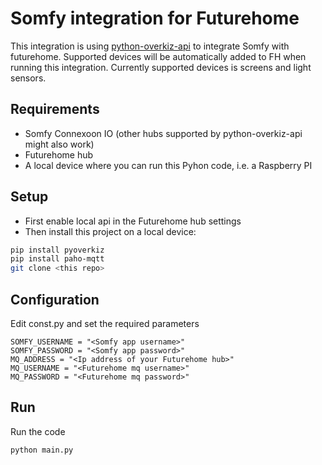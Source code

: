 # Somfy integration for Futurehome

This integration is using [python-overkiz-api](https://github.com/iMicknl/python-overkiz-api) 
to integrate Somfy with futurehome.
Supported devices will be automatically added to FH when running this integration.
Currently supported devices is screens and light sensors.

## Requirements

* Somfy Connexoon IO (other hubs supported by python-overkiz-api might also work)
* Futurehome hub
* A local device where you can run this Pyhon code, i.e. a Raspberry PI

## Setup

* First enable local api in the Futurehome hub settings
* Then install this project on a local device:
```bash
pip install pyoverkiz
pip install paho-mqtt
git clone <this repo>
```

## Configuration

Edit const.py and set the required parameters

```
SOMFY_USERNAME = "<Somfy app username>"
SOMFY_PASSWORD = "<Somfy app password>"
MQ_ADDRESS = "<Ip address of your Futurehome hub>"
MQ_USERNAME = "<Futurehome mq username>"
MQ_PASSWORD = "<Futurehome mq password>"
```

## Run

Run the code

```
python main.py
```
